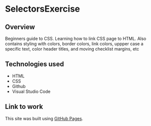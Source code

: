 # SelectorsExercise

## Overview
Beginners guide to CSS. Learning how to link CSS page to HTML. Also contains styling with colors, border colors, link colors, uppper case a specific text, color header titles, and moving checklist margins, etc


## Technologies used
* HTML
* CSS
* Github
* Visual Studio Code


## Link to work
This site was built using [GitHub Pages](https://ml042685.github.io/SelectorsExercise/index.html).

